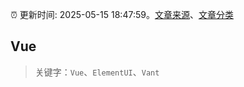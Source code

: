 :alarm_clock: 更新时间: 2025-05-15 18:47:59。[文章来源](/README.md)、[文章分类](/TAGS.md)

## Vue


> 关键字：`Vue`、`ElementUI`、`Vant`



